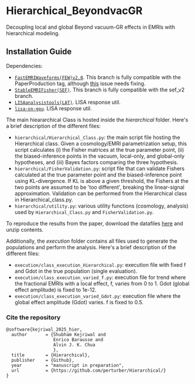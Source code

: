 # Hierarchical_BeyondvacGR
Decoupling local and global Beyond vacuum-GR effects in EMRIs with hierarchical modeling.

## Installation Guide

Dependencies:
- [`FastEMRIWaveforms(FEW)v2.0`](https://github.com/znasipak/FastEMRIWaveforms-Soton-Hackathon-2025/tree/Kerr_Equatorial_Eccentric). This branch is fully compatible with the PaperProduction tag, although [this](https://github.com/znasipak/FastEMRIWaveforms-Soton-Hackathon-2025/issues/55) issue needs fixing.
- [`StableEMRIFisher(SEF)`](https://github.com/perturber/StableEMRIFisher/tree/few2_package). This branch is fully compatible with the sef_v2 branch.
- [`LISAanalysistools(LAT)`](https://github.com/mikekatz04/LISAanalysistools/tree/main). LISA response util.
- [`lisa-on-gpu`](https://github.com/mikekatz04/lisa-on-gpu/tree/master). LISA response util.

The main hieararchical Class is hosted inside the *hierarchical* folder. Here's a brief description of the different files:

- `hierarchical/Hierarchical_Class.py`: the main script file hosting the Hierarchical class. Given a cosmology/EMRI parametrization setup, this script calculates (i) the Fisher matrices at the true parameter point, (ii) the biased-inference points in the vacuum, local-only, and global-only hypotheses, and (iii) Bayes factors comparing the three hypothesis.
- `hierarchical/FisherValidation.py`: script file that can validate Fishers calculated at the true parameter point and the biased-inference point using KL-divergence. If KL is above a given threshold, the Fishers at the two points are assumed to be 'too different', breaking the linear-signal approximation. Validation can be performed from the Hierarchical class in Hierarchical_class.py.
- `hierarchical/utility.py`: various utility functions (cosmology, analysis) used by `Hierarchical_Class.py` and `FisherValidation.py`.

To reproduce the results from the paper, download the datafiles [here](https://zenodo.org/records/16066307?token=eyJhbGciOiJIUzUxMiJ9.eyJpZCI6IjY2N2RjZjkwLTdjYmYtNDEyMi05YjI2LWNiYTFjNTg0MzFiNSIsImRhdGEiOnt9LCJyYW5kb20iOiI0NzI1ODIxM2U1YWVlNjQ2ZTY0YjA3NjU1Njg1YTliMyJ9.FioeGIWlXePv3N0ozFbiWZOgCARcYeYx-J6y4Yy1DJ_xrVVVB5paCgbrXQBoyOj_Lpm7tl5zX-vjwelFDJkF5Q) and unzip contents.

Additionally, the *execution* folder contains all files used to generate the populations and perform the analysis. Here's a brief description of the different files:

- `execution/class_execution_Hierarchical.py`: execution file with fixed f and Gdot in the true population (single evaluation).
- `execution/class_execution_varied_f.py`: execution file for trend where the fractional EMRIs with a local effect, f, varies from 0 to 1. Gdot (global effect amplitude) is fixed to 1e-12.
- `execution/class_execution_varied_Gdot.py`: execution file where the global effect amplitude (Gdot) varies. f is fixed to 0.5.

### Cite the repository
```
@software{kejriwal_2025_hier,
  author       = {Shubham Kejriwal and
                  Enrico Barausse and
                  Alvin J. K. Chua
                  },
  title        = {Hierarchical},
  publisher    = {Github},
  year         = "manuscript in preparation",
  url          = {https://github.com/perturber/Hierarchical/}
}
```
